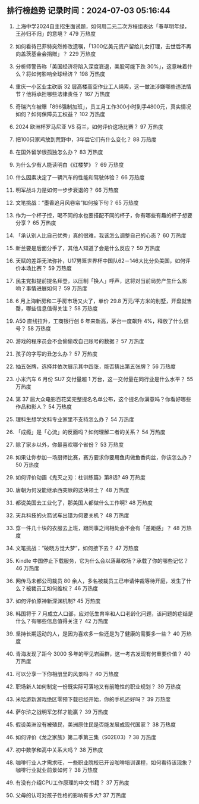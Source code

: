 
## 排行榜趋势 记录时间：2024-07-03 05:16:44
  
  1. 上海中学2024自主招生面试题，如何用二元二次方程组表达「春草明年绿，王孙归不归」的意境？ 479 万热度
    
  2. 如何看待巴菲特突然修改遗嘱，「1300亿美元资产留给儿女打理，去世后不再向盖茨基金会捐赠」？ 229 万热度
    
  3. 分析师警告称「美国经济将陷入深度衰退，美股可能下跌 30%」，这意味着什么？将如何影响全球经济？ 198 万热度
    
  4. 重庆一小区业主砍断 32 层高楼高空作业工人绳索，这一做法涉嫌哪些违法情节？他将承担哪些法律责任？ 167 万热度
    
  5. 奇瑞汽车被曝「896强制加班」，员工月工作300小时到手4800元，真实情况如何？如何保障员工权益？ 102 万热度
    
  6. 2024 欧洲杯罗马尼亚 VS 荷兰，如何评价这场比赛？ 97 万热度
    
  7. 把100只家鸡放到荒野中，3年后它们有什么变化？ 88 万热度
    
  8. 在国外留学很孤独怎么办？ 83 万热度
    
  9. 为什么少有人能读明白《红楼梦》？ 69 万热度
    
  10. 什么因素决定了一辆汽车的性能和驾驶体验？ 66 万热度
    
  11. 明军战斗力是如何一步步衰退的？ 66 万热度
    
  12. 文笔挑战：“墨香追月风卷帘”如何接下句？ 65 万热度
    
  13. 作为一个杯子控，喝不同的水也要搭配不同的杯子，你有哪些有趣的杯子想要分享？ 65 万热度
    
  14. 「承认别人比自己优秀」真的很难，我该怎么调整自己的心态？ 60 万热度
    
  15. 新兰要是后面分手了，其他人知道了会是什么反应？ 59 万热度
    
  16. 天赋的差距无法弥补，U17男篮世界杯中国队62－146大比分负美国，如何评价本场比赛？ 59 万热度
    
  17. 民主党拟提前提名拜登，以压制「换人」呼声，这将对当前局势产生什么影响？事情进展如何？ 59 万热度
    
  18. 6 月上海新房和二手房市场又火了，单价 29.8 万元/平方米的别墅，开盘就售罄，哪些信息值得关注？ 58 万热度
    
  19. A50 直线拉升，工商银行创 6 年来新高，茅台一度飙升 4%，释放了什么信号？ 58 万热度
    
  20. 游戏的程序员会不会偷偷改自己账号的数据？ 57 万热度
    
  21. 孩子的字写的丑怎么办？ 57 万热度
    
  22. 抽五张牌，选择并依次展示其中四张，能否猜出第五张牌？ 56 万热度
    
  23. 小米汽车 6 月份 SU7 交付量超 1 万台，这一交付量在同行业是什么水平？ 55 万热度
    
  24. 第 37 届大众电影百花奖完整提名名单公布，这个提名你满意吗？你看好哪些作品和影人？ 54 万热度
    
  25. 理科生想学文科专业家里不支持怎么办？ 54 万热度
    
  26. 「成瘾」是「心流」的反面吗？如何理解二者的关系？ 54 万热度
    
  27. 除了家乡以外，你最喜欢哪个省份？ 53 万热度
    
  28. 如果让你参加一场厨师比赛，赛方要求你要用鱼肉做鱼香肉丝，你该怎么办？ 50 万热度
    
  29. 如何评价动画《鬼灭之刃：柱训练篇》第8话? 49 万热度
    
  30. 唐朝为何没能继承西突厥的这块领土？ 48 万热度
    
  31. 都说美国去工业化了，那美国人都做什么工作啊? 48 万热度
    
  32. 天兵科技的火箭试车出错为何要关机？ 48 万热度
    
  33. 穿一件几十块的衣服去上班，跟同事之间相处会不会有「差距感」？ 48 万热度
    
  34. 文笔挑战：“破晓方觉大梦”，如何接下去？ 47 万热度
    
  35. Kindle 中国停止下载服务，它为什么会以落幕收场？承载了你的哪些记忆？ 46 万热度
    
  36. 网传马未都公司裁员 80 余人，多名被裁员工已申请仲裁等待开庭，发生了什么？被裁员工如何维权？ 46 万热度
    
  37. 如何评价原神新深渊机制? 45 万热度
    
  38. 韩国将于 7 月成立人口部，应对低生育率和人口老龄化问题，该问题的症结是什么？有哪些信息值得关注？ 42 万热度
    
  39. 坚持长期运动的人，是因为喜欢多一些还是为了健康的需要多一些？ 40 万热度
    
  40. 青海发现了距今 3000 多年的罕见岩画群，这一考古发现有何重要价值？ 40 万热度
    
  41. 可以分享一下你相册里的风景吗？ 40 万热度
    
  42. 职场新人如何制定一份既实际可落地又有前瞻性的职业规划？ 39 万热度
    
  43. 米哈游新游戏绝区零预下载已经开始，你的手机还好吗？ 39 万热度
    
  44. 萨尔浒之战明军怎样才能赢？ 39 万热度
    
  45. 假设美洲没有被殖民，美洲原住民是否能发展成现代国家？ 38 万热度
    
  46. 如何评价《龙之家族》第二季第三集（S02E03）? 38 万热度
    
  47. 初中数学和高中关系大吗？ 38 万热度
    
  48. 咖啡行业人才需求旺，一些职业院校已开设咖啡培训课程，如何看待该现象？咖啡行业就业前景如何？ 38 万热度
    
  49. 有没有介绍CPU工作原理的中文书籍？ 37 万热度
    
  50. 父母的认可对孩子性格的影响有多大? 37 万热度
    